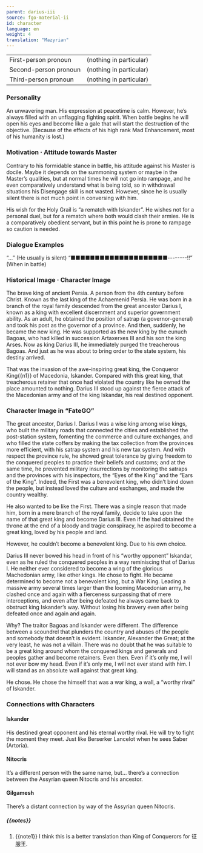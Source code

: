 ```yaml
---
parent: darius-iii
source: fgo-material-ii
id: character
language: en
weight: 4
translation: "Mazyrian"
---
```


<table>
  <tr><td>First-person pronoun</td><td>(nothing in particular)</td></tr>
  <tr><td>Second-person pronoun</td><td>(nothing in particular)</td></tr>
  <tr><td>Third-person pronoun</td><td>(nothing in particular)</td></tr>
</table>

### Personality

An unwavering man.
His expression at peacetime is calm. However, he’s always filled with an unflagging fighting spirit.
When battle begins he will open his eyes and become like a gale that will start the destruction of the objective.
(Because of the effects of his high rank Mad Enhancement, most of his humanity is lost.)

### Motivation · Attitude towards Master

Contrary to his formidable stance in battle, his attitude against his Master is docile.
Maybe it depends on the summoning system or maybe in the Master’s qualities, but at normal times he will not go into rampage, and he even comparatively understand what is being told, so in withdrawal situations his Disengage skill is not wasted.
However, since he is usually silent there is not much point in conversing with him.

His wish for the Holy Grail is “a rematch with Iskander”.
He wishes not for a personal duel, but for a rematch where both would clash their armies. He is a comparatively obedient servant, but in this point he is prone to rampage so caution is needed.

### Dialogue Examples

“…” (He usually is silent)
“■■■■■■■■■■■■■■■■■■■■--------!!” (When in battle)

### Historical Image · Character Image

The brave king of ancient Persia.
A person from the 4th century before Christ.
Known as the last king of the Achaemenid Persia.
He was born in a branch of the royal family descended from the great ancestor Darius I, known as a king with excellent discernment and superior government ability. As an adult, he obtained the position of satrap (a governor-general) and took his post as the governor of a province.
And then, suddenly, he became the new king.
He was supported as the new king by the eunuch Bagoas, who had killed in succession Artaxerxes III and his son the king Arses.
Now as king Darius III, he immediately purged the treacherous Bagoas.
And just as he was about to bring order to the state system, his destiny arrived.

That was the invasion of the awe-inspiring great king, the Conqueror King{{n1}} of Macedonia, Iskander.
Compared with this great king, that treacherous retainer that once had violated the country like he owned the place amounted to nothing. Darius III stood up against the fierce attack of the Macedonian army and of the king Iskandar, his real destined opponent.

### Character Image in “FateGO”

The great ancestor, Darius I.
Darius I was a wise king among wise kings, who built the military roads that connected the cities and established the post-station system, fomenting the commerce and culture exchanges, and who filled the state coffers by making the tax collection from the provinces more efficient, with his satrap system and his new tax system. And with respect the province rule, he showed great tolerance by giving freedom to the conquered peoples to practice their beliefs and customs; and at the same time, he prevented military insurrections by monitoring the satraps and the provinces with his inspectors, the “Eyes of the King” and the “Ears of the King”.
Indeed, the First was a benevolent king, who didn’t bind down the people, but instead loved the culture and exchanges, and made the country wealthy.

He also wanted to be like the First.
There was a single reason that made him, born in a mere branch of the royal family, decide to take upon the name of that great king and become Darius III. Even if the had obtained the throne at the end of a bloody and tragic conspiracy, he aspired to become a great king, loved by his people and land.

However, he couldn’t become a benevolent king.
Due to his own choice.

Darius III never bowed his head in front of his “worthy opponent” Iskandar, even as he ruled the conquered peoples in a way reminiscing that of Darius I. He neither ever considered to become a wing of the glorious Machedonian army, like other kings.
He chose to fight.
He became determined to become not a benevolent king, but a War King.
Leading a massive army several times larger than the looming Macedonian army, he clashed once and again with a fierceness surpassing that of mere interceptions, and even after being defeated he always came back to obstruct king Iskander’s way.
Without losing his bravery even after being defeated once and again and again.

Why?
The traitor Bagoas and Iskander were different. The difference between a scoundrel that plunders the country and abuses of the people and somebody that doesn’t is evident. Iskander, Alexander the Great; at the very least, he was not a villain. There was no doubt that he was suitable to be a great king around whom the conquered kings and generals and peoples gather and become retainers.
Even then.
Even if it’s only me, I will not ever bow my head.
Even if it’s only me, I will not ever stand with him.
I will stand as an absolute wall against that great king.

He chose.
He chose the himself that was a war king, a wall, a “worthy rival” of Iskander.

### Connections with Characters

#### Iskander
His destined great opponent and his eternal worthy rival.
He will try to fight the moment they meet. Just like Berserker Lancelot when he sees Saber (Artoria).

#### Nitocris

It’s a different person with the same name, but… there’s a connection between the Assyrian queen Nitocris and his ancestor.

#### Gilgamesh

There’s a distant connection by way of the Assyrian queen Nitocris.

##### {{notes}}

1. {{note1}} I think this is a better translation than King of Conquerors for 征服王.
